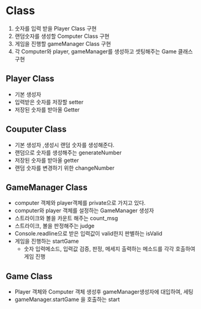  # Class
 1. 숫자를 입력 받을 Player Class 구현 
 2. 랜덤숫자를 생성할 Computer Class 구현 
 3. 게임을 진행할 gameManager Class 구현 
 4. 각 Computer와 player,  gameManager를 생성하고 셋팅해주는 Game 클래스 구현

## Player Class
- 기본 생성자
- 입력받은 숫자를 저장할 setter
- 저장된 숫자를 받아올 Getter

## Couputer Class
- 기본 생성자 ,생성시 랜덤 숫자를 생성해준다.
- 랜덤으로 숫자를 생성해주는 generateNumber
- 저장된 숫자를 받아올 getter
- 랜덤 숫자를 변경하기 위한 changeNumber

## GameManager Class
- computer 객체와 player객체를 private으로 가지고 있다.
- computer와 player 객체를 설정하는 GameManager 생성자
- 스트라이크와 볼을 카운트 해주는 count_msg
- 스트라이크, 볼을 판정해주는 judge
- Console.readline으로 받은 입력값이 valid한지 판별하는 isValid
- 게임을 진행하는 startGame
    - 숫자 입력메소드, 입력값 검증, 판정, 메세지 출력하는 메소드를 각각 호출하여 게임 진행

## Game Class
- Player 객체와 Computer 객체 생성후 gameManager생성자에 대입하여, 세팅
- gameManager.startGame 을 호출하는 start

